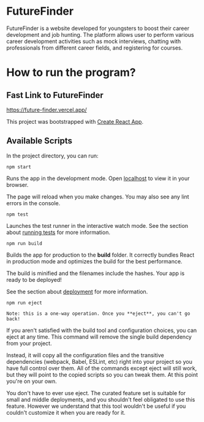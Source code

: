 # FutureFinder
FutureFinder is a website developed for youngsters to boost their career development and job hunting. The platform allows user to perform various career development activities such as mock interviews, chatting with professionals from different career fields, and registering for courses. 

# How to run the program?
## Fast Link to FutureFinder
https://future-finder.vercel.app/

This project was bootstrapped with <ins>Create React App</ins>.

## Available Scripts
In the project directory, you can run:

```
npm start
```
Runs the app in the development mode.
Open [localhost](http://localhost:3000) to view it in your browser.

The page will reload when you make changes.
You may also see any lint errors in the console.

```
npm test
```
Launches the test runner in the interactive watch mode.
See the section about [running tests](https://create-react-app.dev/docs/running-tests/) for more information.

```
npm run build
```
Builds the app for production to the **build** folder.
It correctly bundles React in production mode and optimizes the build for the best performance.

The build is minified and the filenames include the hashes.
Your app is ready to be deployed!

See the section about [deployment](https://create-react-app.dev/docs/deployment/) for more information.

```
npm run eject
```
`Note: this is a one-way operation. Once you **eject**, you can't go back!`

If you aren't satisfied with the build tool and configuration choices, you can eject at any time. This command will remove the single build dependency from your project.

Instead, it will copy all the configuration files and the transitive dependencies (webpack, Babel, ESLint, etc) right into your project so you have full control over them. All of the commands except eject will still work, but they will point to the copied scripts so you can tweak them. At this point you're on your own.

You don't have to ever use eject. The curated feature set is suitable for small and middle deployments, and you shouldn't feel obligated to use this feature. However we understand that this tool wouldn't be useful if you couldn't customize it when you are ready for it.
